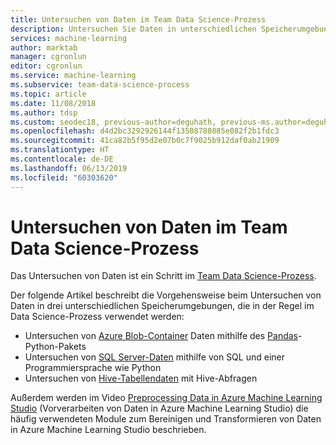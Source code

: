 ```yaml
---
title: Untersuchen von Daten im Team Data Science-Prozess
description: Untersuchen Sie Daten in unterschiedlichen Speicherumgebungen, die in der Regel im Team Data Science-Prozess verwendet werden.
services: machine-learning
author: marktab
manager: cgronlun
editor: cgronlun
ms.service: machine-learning
ms.subservice: team-data-science-process
ms.topic: article
ms.date: 11/08/2018
ms.author: tdsp
ms.custom: seodec18, previous-author=deguhath, previous-ms.author=deguhath
ms.openlocfilehash: d4d2bc3292926144f13508780885e082f2b1fdc3
ms.sourcegitcommit: 41ca82b5f95d2e07b0c7f9025b912daf0ab21909
ms.translationtype: HT
ms.contentlocale: de-DE
ms.lasthandoff: 06/13/2019
ms.locfileid: "60303620"
---
```

# <a name="explore-data-in-the-team-data-science-process"></a>Untersuchen von Daten im Team Data Science-Prozess

Das Untersuchen von Daten ist ein Schritt im [Team Data Science-Prozess](overview.md).

Der folgende Artikel beschreibt die Vorgehensweise beim Untersuchen von Daten in drei unterschiedlichen Speicherumgebungen, die in der Regel im Data Science-Prozess verwendet werden:

* Untersuchen von [Azure Blob-Container](explore-data-blob.md) Daten mithilfe des [Pandas](https://pandas.pydata.org/)-Python-Pakets
* Untersuchen von [SQL Server-Daten](explore-data-sql-server.md) mithilfe von SQL und einer Programmiersprache wie Python
* Untersuchen von [Hive-Tabellendaten](explore-data-hive-tables.md) mit Hive-Abfragen

Außerdem werden im Video [Preprocessing Data in Azure Machine Learning Studio](https://azure.microsoft.com/documentation/videos/preprocessing-data-in-azure-ml-studio/) (Vorverarbeiten von Daten in Azure Machine Learning Studio) die häufig verwendeten Module zum Bereinigen und Transformieren von Daten in Azure Machine Learning Studio beschrieben.
